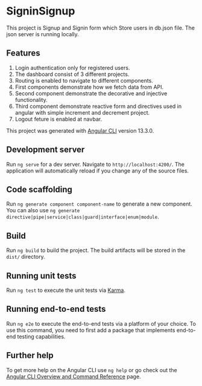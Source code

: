 # SigninSignup
This project is Signup and Signin form which Store users in db.json file. The json server is running locally.

## Features
1. Login authentication only for registered users.
2. The dashboard consist of 3 different projects.
3. Routing is enabled to navigate to different components.
4. First components demonstrate how we fetch data from API.
5. Second component demonstrate the decorative and injective functionality.
6. Third component demonstrate reactive form and directives used in angular with simple increment and decrement project.
7. Logout feture is enabled at navbar.

This project was generated with [Angular CLI](https://github.com/angular/angular-cli) version 13.3.0.

## Development server

Run `ng serve` for a dev server. Navigate to `http://localhost:4200/`. The application will automatically reload if you change any of the source files.

## Code scaffolding

Run `ng generate component component-name` to generate a new component. You can also use `ng generate directive|pipe|service|class|guard|interface|enum|module`.

## Build

Run `ng build` to build the project. The build artifacts will be stored in the `dist/` directory.

## Running unit tests

Run `ng test` to execute the unit tests via [Karma](https://karma-runner.github.io).

## Running end-to-end tests

Run `ng e2e` to execute the end-to-end tests via a platform of your choice. To use this command, you need to first add a package that implements end-to-end testing capabilities.

## Further help

To get more help on the Angular CLI use `ng help` or go check out the [Angular CLI Overview and Command Reference](https://angular.io/cli) page.
